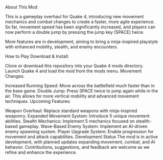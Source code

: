 About This Mod

This is a gameplay overhaul for Quake 4, introducing new movement mechanics and combat changes to create a faster, more agile experience. So far, movement speed has been significantly increased, and players can now perform a double jump by pressing the jump key (SPACE) twice.

More features are in development, aiming to bring a ninja-inspired playstyle with enhanced mobility, stealth, and enemy encounters.

How to Play
Download & Install:

Clone or download this repository into your Quake 4 mods directory.
Launch Quake 4 and load the mod from the mods menu.
Movement Changes:

Increased Running Speed: Move across the battlefield much faster than in the base game.
Double Jump: Press SPACE twice to jump again while in the air. This allows for more vertical mobility and advanced movement techniques.
Upcoming Features:

Weapon Overhaul: Replace standard weapons with ninja-inspired weaponry.
Expanded Movement System: Introduce 5 unique movement abilities.
Stealth Mechanics: Implement 5 mechanics focused on stealth-based gameplay.
Wave-Based Enemy System: Implement an AI-driven enemy spawning system.
Player Upgrade System: Enable progression for movement and attack capabilities.
Development Status
The mod is in active development, with planned updates expanding movement, combat, and AI behavior. Contributions, suggestions, and feedback are welcome as we refine and enhance the experience.
